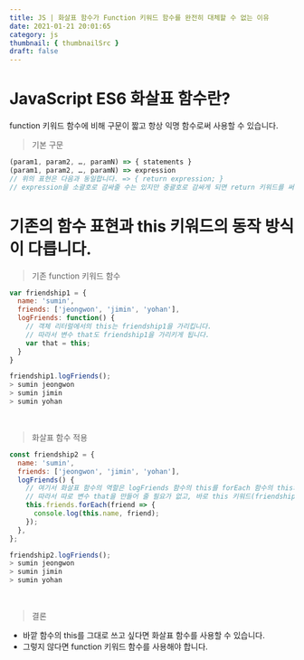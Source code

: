```yaml
---
title: JS | 화살표 함수가 Function 키워드 함수를 완전히 대체할 수 없는 이유
date: 2021-01-21 20:01:65
category: js
thumbnail: { thumbnailSrc }
draft: false
---
```


# JavaScript ES6 화살표 함수란?

function 키워드 함수에 비해 구문이 짧고 항상 익명 함수로써 사용할 수 있습니다.

> 기본 구문

```js
(param1, param2, …, paramN) => { statements }
(param1, param2, …, paramN) => expression
// 위의 표현은 다음과 동일합니다. => { return expression; }
// expression을 소괄호로 감싸줄 수는 있지만 중괄호로 감싸게 되면 return 키워드를 써줘야 합니다.
```

# 기존의 함수 표현과 this 키워드의 동작 방식이 다릅니다.

> 기존 function 키워드 함수

```js
var friendship1 = {
  name: 'sumin',
  friends: ['jeongwon', 'jimin', 'yohan'],
  logFriends: function() {
    // 객체 리터럴에서의 this는 friendship1을 가리킵니다.
    // 따라서 변수 that도 friendship1을 가리키게 됩니다.
    var that = this;
  }
}

friendship1.logFriends();
> sumin jeongwon
> sumin jimin
> sumin yohan
```

<br>

> 화살표 함수 적용

```js
const friendship2 = {
  name: 'sumin',
  friends: ['jeongwon', 'jimin', 'yohan'],
  logFriends() {
    // 여기서 화살표 함수의 역할은 logFriends 함수의 this를 forEach 함수의 this와 동일하게 만들어 주는 것입니다.
    // 따라서 따로 변수 that을 만들어 줄 필요가 없고, 바로 this 키워드(friendship2)의 키 값으로 name을 찾아갈 수 있습니다.
    this.friends.forEach(friend => {
      console.log(this.name, friend);
    });
  },
};

friendship2.logFriends();
> sumin jeongwon
> sumin jimin
> sumin yohan
```

<br>

> 결론

- 바깥 함수의 this를 그대로 쓰고 싶다면 화살표 함수를 사용할 수 있습니다.
- 그렇지 않다면 function 키워드 함수를 사용해야 합니다.
